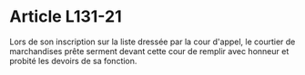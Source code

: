# Article L131-21

Lors de son inscription sur la liste dressée par la cour d'appel, le courtier de marchandises prête serment devant cette cour de remplir avec honneur et probité les devoirs de sa fonction.